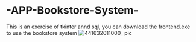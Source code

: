# -APP-Bookstore-System-
This is an exercise of tkinter annd sql, you can download the frontend.exe to use the bookstore system
![441632011000_ pic](https://user-images.githubusercontent.com/36163586/133911707-a896c62e-4ee1-4f0e-9bd4-4264d5bdd9d7.jpg)
